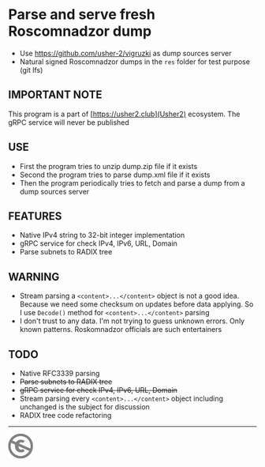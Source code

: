 Parse and serve fresh Roscomnadzor dump
=======================================

* Use https://github.com/usher-2/vigruzki as dump sources server
* Natural signed Roscomnadzor dumps in the `res` folder for test purpose (git lfs)

IMPORTANT NOTE
--------------

This program is a part of [https://usher2.club](Usher2) ecosystem. The gRPC service will never be published

USE
---

* First the program tries to unzip dump.zip file if it exists
* Second the program tries to parse dump.xml file if it exists
* Then the program periodically tries to fetch and parse a dump from a dump sources server

FEATURES
-------

* Native IPv4 string to 32-bit integer implementation
* gRPC service for check IPv4, IPv6, URL, Domain
* Parse subnets to RADIX tree

WARNING
-------

* Stream parsing a `<content>...</content>` object is not a good idea. Because we need some checksum on updates before data applying. So I use `Decode()` method for `<content>...</content>` parsing
* I don't trust to any data. I'm not trying to guess unknown errors. Only known patterns. Roskomnadzor officials are such entertainers

TODO
----

* Native RFC3339 parsing
* ~~Parse subnets to RADIX tree~~
* ~~gRPC service for check IPv4, IPv6, URL, Domain~~
* Stream parsing every `<content>...</content>` object including unchanged is the subject for discussion
* RADIX tree code refactoring

---
[![UNLICENSE](noc.png)](UNLICENSE)
